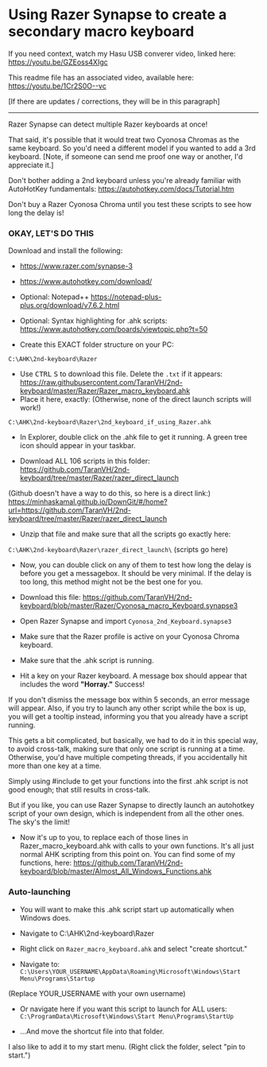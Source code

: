# Using Razer Synapse to create a secondary macro keyboard

If you need context, watch my Hasu USB converer video, linked here: https://youtu.be/GZEoss4XIgc

This readme file has an associated video, available here: https://youtu.be/1Cr2S0O--vc

[If there are updates / corrections, they will be in this paragraph]

----

Razer Synapse can detect multiple Razer keyboards at once!

That said, it's possible that it would treat two Cyonosa Chromas as the same keyboard. So you'd need a different model if you wanted to add a 3rd keyboard. [Note, if someone can send me proof one way or another, I'd appreciate it.]

Don't bother adding a 2nd keyboard unless you're already familiar with AutoHotKey fundamentals: https://autohotkey.com/docs/Tutorial.htm

Don't buy a Razer Cyonosa Chroma until you test these scripts to see how long the delay is!

### **OKAY, LET'S DO THIS**

Download and install the following:

- https://www.razer.com/synapse-3
- https://www.autohotkey.com/download/
- Optional: Notepad++  https://notepad-plus-plus.org/download/v7.6.2.html
- Optional: Syntax highlighting for .ahk scripts: https://www.autohotkey.com/boards/viewtopic.php?t=50

- Create this EXACT folder structure on your PC:

 ```C:\AHK\2nd-keyboard\Razer```

- Use <kbd>CTRL</kbd> <kbd>S</kbd> to download this file. Delete the ```.txt``` if it appears:  https://raw.githubusercontent.com/TaranVH/2nd-keyboard/master/Razer/Razer_macro_keyboard.ahk
- Place it here, exactly: (Otherwise, none of the direct launch scripts will work!)

```C:\AHK\2nd-keyboard\Razer\2nd_keyboard_if_using_Razer.ahk```

- In Explorer, double click on the .ahk file to get it running. A green tree icon should appear in your taskbar.

- Download ALL 106 scripts in this folder:
https://github.com/TaranVH/2nd-keyboard/tree/master/Razer/razer_direct_launch

(Github doesn't have a way to do this, so here is a direct link:)
https://minhaskamal.github.io/DownGit/#/home?url=https://github.com/TaranVH/2nd-keyboard/tree/master/Razer/razer_direct_launch

- Unzip that file and make sure that all the scripts go exactly here:

```C:\AHK\2nd-keyboard\Razer\razer_direct_launch\``` (scripts go here)

- Now, you can double click on any of them to test how long the delay is before you get a messagebox. It should be very minimal. If the delay is too long, this method might not be the best one for you.

- Download this file: 
https://github.com/TaranVH/2nd-keyboard/blob/master/Razer/Cyonosa_macro_Keyboard.synapse3

- Open Razer Synapse and import ```Cyonosa_2nd_Keyboard.synapse3```

- Make sure that the Razer profile is active on your Cyonosa Chroma keyboard.

- Make sure that the .ahk script is running.

- Hit a key on your Razer keyboard. A message box should appear that includes the word **"Horray."** Success!

If you don't dismiss the message box within 5 seconds, an error message will appear. Also, if you try to launch any other script while the box is up, you will get a tooltip instead, informing you that you already have a script running.

This gets a bit complicated, but basically, we had to do it in this special way, to avoid cross-talk, making sure that only one script is running at a time. Otherwise, you'd have multiple competing threads, if you accidentally hit more than one key at a time.

Simply using #include to get your functions into the first .ahk script is not good enough; that still results in cross-talk.

But if you like, you can use Razer Synapse to directly launch an autohotkey script of your own design, which is independent from all the other ones. The sky's the limit!

- Now it's up to you, to replace each of those lines in Razer_macro_keyboard.ahk with calls to your own functions. It's all just normal AHK scripting from this point on. You can find some of my functions, here: https://github.com/TaranVH/2nd-keyboard/blob/master/Almost_All_Windows_Functions.ahk


### Auto-launching

- You will want to make this .ahk script start up automatically when Windows does.
- Navigate to C:\AHK\2nd-keyboard\Razer
- Right click on ```Razer_macro_keyboard.ahk``` and select "create shortcut."

- Navigate to: ```C:\Users\YOUR_USERNAME\AppData\Roaming\Microsoft\Windows\Start Menu\Programs\Startup```

(Replace YOUR_USERNAME with your own username)

- Or navigate here if you want this script to launch for ALL users: ```C:\ProgramData\Microsoft\Windows\Start Menu\Programs\StartUp```

- ...And move the shortcut file into that folder.

I also like to add it to my start menu. (Right click the folder, select "pin to start.")


